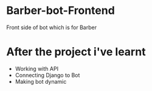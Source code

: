 # Barber-bot-Frontend
Front side of bot which is for Barber
# After the project i've learnt
* Working with API
* Connecting Django to Bot
* Making bot dynamic
